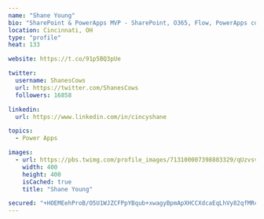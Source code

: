 ```yaml
---
name: "Shane Young"
bio: "SharePoint & PowerApps MVP - SharePoint, O365, Flow, PowerApps consulting? @PowerApps911 | Pure Snark? You found it."
location: Cincinnati, OH
type: "profile"
heat: 133

website: https://t.co/91p5BQ3pUe

twitter:
  username: ShanesCows
  url: https://twitter.com/ShanesCows
  followers: 16858

linkedin:
  url: https://www.linkedin.com/in/cincyshane

topics:
  - Power Apps

images:
  - url: https://pbs.twimg.com/profile_images/713100007398883329/qUzvsvQ3_400x400.jpg
    width: 400
    height: 400
    isCached: true
    title: "Shane Young"

secured: "+HOEMEehProB/O5U1WJZCFPpYBqub+xwagyBpmApXHCCXdcaEqLhVy82qfMRcHMaCJ3ohZKVcUOG+W/tTG4ZyTrWyDmJNi7FlPHUM6EYFrSVMT4n2qAXedvDWtSUAq98pwEyK/nivJ8jpHYrQT8xVgkVmWH/B6I4KNpfJwSnb3FUAkbTa+yGD1NWUhkAU+zFyfpJ+BZ4kBWG9mlp9vHbjcnB8nkrBYs0exM57A57HZY95GQIB2Oct2VoDrd7afbpdawD82vTuk3GY42pJ1NbsqExEV0aNw701mUOtZM0Cx+fxRCBxFfMFwBciXdx9FSUZUy3SMLTW8JKLmfPMtN93w11EvCLqts0RsZl0vMFAdqgZLDUtN3XKr2ezDpRTOTnBt5wZsG8EikgEKy+306TqciZKkpmzHowpdADaEFGNNQ=;CsjiQjBedeN7dCSvILm42g=="
---
```


